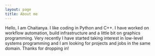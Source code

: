 ```yaml
---
layout: page
title: About me
---
```


Hello, I am Chaitanya. I like coding in Python and C++. I have worked on workflow automation, build infrastructure and a little bit on graphics programming.
Very recently I have started taking interest in low-level systems programming and I am looking for projects and jobs in the same domain.
Thanks for dropping in!
